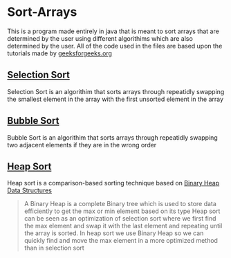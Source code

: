 # Sort-Arrays
This is a program made entirely in java that is meant to sort arrays that are determined by the user using different algorithims which are also determined by the user.
All of the code used in the files are based upon the tutorials made by [geeksforgeeks.org](https://www.geeksforgeeks.org/time-complexities-of-all-sorting-algorithms/)

## [Selection Sort](https://www.geeksforgeeks.org/selection-sort-algorithm-2/)
Selection Sort is an algorithim that sorts arrays through repeatidly swapping the smallest element in the array with the first unsorted element in the array

## [Bubble Sort](https://www.geeksforgeeks.org/bubble-sort-algorithm/)
Bubble Sort is an algorithim that sorts arrays through repeatidly swapping two adjacent elements if they are in the wrong order

## [Heap Sort](https://www.geeksforgeeks.org/heap-sort/)
Heap sort is a comparison-based sorting technique based on [Binary Heap Data Structures](https://www.geeksforgeeks.org/binary-heap/)
> A Binary Heap is a complete Binary tree which is used to store data efficiently to get the max or min element based on its type
Heap sort can be seen as an optimization of selection sort where we first find the max element and swap it with the last element and repeating until the array is sorted.
In heap sort we use Binary Heap so we can quickly find and move the max element in a more optimized method than in selection sort
